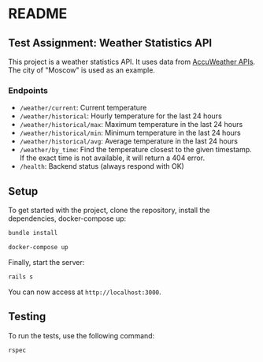 # README

## Test Assignment: Weather Statistics API

This project is a weather statistics API. It uses data from [AccuWeather APIs](https://developer.accuweather.com/apis).
The city of "Moscow" is used as an example.

### Endpoints

- `/weather/current`: Current temperature
- `/weather/historical`: Hourly temperature for the last 24 hours
- `/weather/historical/max`: Maximum temperature in the last 24 hours
- `/weather/historical/min`: Minimum temperature in the last 24 hours
- `/weather/historical/avg`: Average temperature in the last 24 hours
- `/weather/by_time`: Find the temperature closest to the given timestamp. If the exact time is not available, it will return a 404 error.
- `/health`: Backend status (always respond with OK)

## Setup

To get started with the project, clone the repository, install the dependencies, 
docker-compose up:

```bash
bundle install

docker-compose up
```

Finally, start the server:

```bash
rails s
```

You can now access at `http://localhost:3000`.

## Testing

To run the tests, use the following command:

```bash
rspec
```
